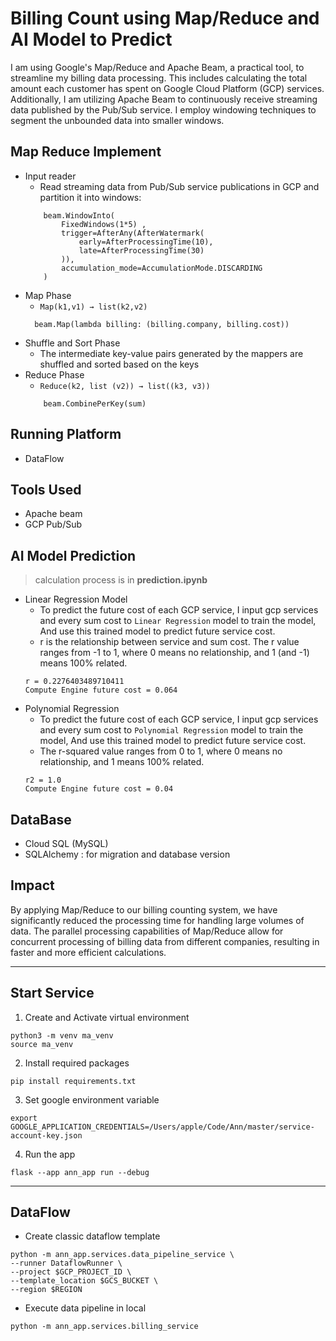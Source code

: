 # Billing Count using Map/Reduce and AI Model to Predict

I am using Google's Map/Reduce and Apache Beam, a practical tool, to streamline my billing data processing. This includes calculating the total amount each customer has spent on Google Cloud Platform (GCP) services. Additionally, I am utilizing Apache Beam to continuously receive streaming data published by the Pub/Sub service. I employ windowing techniques to segment the unbounded data into smaller windows.

## Map Reduce Implement

- Input reader 
    - Read streaming data from Pub/Sub service publications in GCP and partition it into windows:
    ```
        beam.WindowInto(
            FixedWindows(1*5) , 
            trigger=AfterAny(AfterWatermark( 
                early=AfterProcessingTime(10),
                late=AfterProcessingTime(30)
            )),
            accumulation_mode=AccumulationMode.DISCARDING
        )
    ```
- Map Phase
    - `Map(k1,v1) → list(k2,v2)`
    ```
      beam.Map(lambda billing: (billing.company, billing.cost))  
    ```
- Shuffle and Sort Phase 
    - The intermediate key-value pairs generated by the mappers are shuffled and sorted based on the keys
- Reduce Phase
    - `Reduce(k2, list (v2)) → list((k3, v3))`
    ```
        beam.CombinePerKey(sum)
    ```

## Running Platform 
- DataFlow

## Tools Used
- Apache beam
- GCP Pub/Sub 

## AI Model Prediction
> calculation process is in **prediction.ipynb**
- Linear Regression Model
    - To predict the future cost of each GCP service, I input gcp services and every sum cost to `Linear Regression` model to train the model, And use this trained model to predict future service cost.
    - r is the relationship between service and sum cost. The r value ranges from -1 to 1, where 0 means no relationship, and 1 (and -1) means 100% related.
    ```
    r = 0.2276403489710411
    Compute Engine future cost = 0.064
    ```
- Polynomial Regression
    - To predict the future cost of each GCP service, I input gcp services and every sum cost to `Polynomial Regression` model to train the model, And use this trained model to predict future service cost.
    - The r-squared value ranges from 0 to 1, where 0 means no relationship, and 1 means 100% related.
    ```
    r2 = 1.0
    Compute Engine future cost = 0.04
    ```

## DataBase
- Cloud SQL (MySQL)
- SQLAlchemy : for migration and database version

## Impact
By applying Map/Reduce to our billing counting system, we have significantly reduced the processing time for handling large volumes of data. The parallel processing capabilities of Map/Reduce allow for concurrent processing of billing data from different companies, resulting in faster and more efficient calculations.

--- 
## Start Service
1. Create and Activate virtual environment
```
python3 -m venv ma_venv
source ma_venv
```
2. Install required packages
```
pip install requirements.txt
```
3. Set google environment variable
```
export GOOGLE_APPLICATION_CREDENTIALS=/Users/apple/Code/Ann/master/service-account-key.json
```
4. Run the app
```
flask --app ann_app run --debug
```

---
## DataFlow
- Create classic dataflow template
```
python -m ann_app.services.data_pipeline_service \
--runner DataflowRunner \
--project $GCP_PROJECT_ID \
--template_location $GCS_BUCKET \
--region $REGION
```

- Execute data pipeline in local

`
python -m ann_app.services.billing_service
`